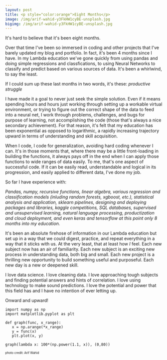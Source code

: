 ```yaml
---
layout: post
title: <p style="color:orange">Eight Months</p>
image: /img/arif-wahid-y3FkHW1cyBE-unsplash.jpg
bigimg: /img/arif-wahid-y3FkHW1cyBE-unsplash.jpg
---
```


It's hard to believe that it's been eight months.

Over that time I've been so immersed in coding and other projects that I've barely updated my blog and portfolio. In fact, it's been 4 months since I have. In my Lambda education we've gone quickly from using pandas and doing simple regressions and classfications, to using Neural Networks to classify and predict based on various sources of data. It's been a whirlwind, to say the least.

If I could sum up these last months in two words, it's these: _productive struggle_

I have made it a goal to never just seek the simple solution. Even if it means spending hours and hours just working through setting up a workable virtual environment, or trying to figure out the correct shape of the data to feed into a neural net, I work through problems, challenges, and bugs for purpose of learning, not accomplishing the code (those that's always a nice secondary achievement). For that reason, it's felt that my education has been exponential as opposed to logarithmic, a rapidly increasing trajectory upward in terms of understanding and skill acquisition.

When I code, I code for generalization, avoiding hard coding whenever I can. It's in those moments that, where there may be a little front-loading in building the functions, it always pays off in the end when I can apply those functions to wide ranges of data easily. To me, that's one aspect of successful code. If it can be easily read, understandable and logical in its progression, and easily applied to different data, I've done my job. 

So far I have experience with:

_Pandas, numpy, recursive functions, linear algebra, various regression and classification models (inluding random forests, xgboost, etc.), statistical analysis and application, sklearn pipelines, designing and deploying packages and libraries, kaggle competitions, SQL databases, supervised and unsupervised learning, natural language processing, productization and cloud deployment, and even keras and tensorflow at this point only 8 months into my education._

It's been an absolute firehose of information in our Lambda education but set up in a way that we could digest, practice, and repeat everything in a way that it sticks with us. At the very least, that at least how _I_ feel. Each new subject now has an air of familiarity. Each new subject is an exciting new process in understanding data, both big and small. Each new project is a thrilling new opportunity to build something useful and purposeful. Each new day is a new or deepened skill. 

I love data science. I love cleaning data. I love approaching tough subjects and finding potential answers and hints of correlation. I love using technology to make sound predictions. I love the potential and power that this field has and I have no intention of ever letting up. 

Onward and upward! 

```
import numpy as np
import matplotlib.pyplot as plt

def graph(func, x_range):
   x = np.arange(*x_range)
   y = func(x)
   plt.plot(x, y)

graph(lambda x: 100*(np.power(1.1, x)), (0,80))
```



<sup><sub>photo credit: Arif Wahid</sup></sub>
